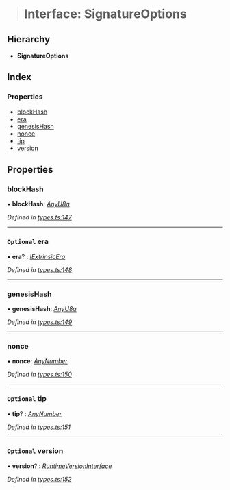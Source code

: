 > # Interface: SignatureOptions

## Hierarchy

* **SignatureOptions**

## Index

### Properties

* [blockHash](_types_.signatureoptions.md#blockhash)
* [era](_types_.signatureoptions.md#optional-era)
* [genesisHash](_types_.signatureoptions.md#genesishash)
* [nonce](_types_.signatureoptions.md#nonce)
* [tip](_types_.signatureoptions.md#optional-tip)
* [version](_types_.signatureoptions.md#optional-version)

## Properties

###  blockHash

• **blockHash**: *[AnyU8a](../modules/_types_.md#anyu8a)*

*Defined in [types.ts:147](https://github.com/polkadot-js/api/blob/2a5fd1c/packages/types/src/types.ts#L147)*

___

### `Optional` era

• **era**? : *[IExtrinsicEra](_types_.iextrinsicera.md)*

*Defined in [types.ts:148](https://github.com/polkadot-js/api/blob/2a5fd1c/packages/types/src/types.ts#L148)*

___

###  genesisHash

• **genesisHash**: *[AnyU8a](../modules/_types_.md#anyu8a)*

*Defined in [types.ts:149](https://github.com/polkadot-js/api/blob/2a5fd1c/packages/types/src/types.ts#L149)*

___

###  nonce

• **nonce**: *[AnyNumber](../modules/_types_.md#anynumber)*

*Defined in [types.ts:150](https://github.com/polkadot-js/api/blob/2a5fd1c/packages/types/src/types.ts#L150)*

___

### `Optional` tip

• **tip**? : *[AnyNumber](../modules/_types_.md#anynumber)*

*Defined in [types.ts:151](https://github.com/polkadot-js/api/blob/2a5fd1c/packages/types/src/types.ts#L151)*

___

### `Optional` version

• **version**? : *[RuntimeVersionInterface](_types_.runtimeversioninterface.md)*

*Defined in [types.ts:152](https://github.com/polkadot-js/api/blob/2a5fd1c/packages/types/src/types.ts#L152)*